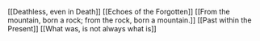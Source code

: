 [[Deathless, even in Death]]
[[Echoes of the Forgotten]]
[[From the mountain, born a rock; from the rock, born a mountain.]]
[[Past within the Present]]
[[What was, is not always what is]]

